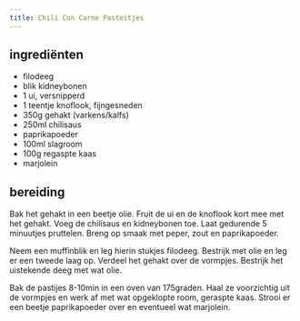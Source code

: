 ```yaml
---
title: Chili Con Carne Pasteitjes
---
```


## ingrediënten
* filodeeg
* blik kidneybonen
* 1 ui, versnipperd
* 1 teentje knoflook, fijngesneden
* 350g gehakt (varkens/kalfs)
* 250ml chilisaus
* paprikapoeder
* 100ml slagroom
* 100g regaspte kaas
* marjolein

## bereiding
Bak het gehakt in een beetje olie. Fruit de ui en de knoflook kort mee met het gehakt. Voeg de chilisaus en kidneybonen toe. Laat gedurende 5 minuutjes pruttelen. Breng op smaak met peper, zout en paprikapoeder.

Neem een muffinblik en leg hierin stukjes filodeeg. Bestrijk met olie en leg er een tweede laag op. Verdeel het gehakt over de vormpjes. Bestrijk het uistekende deeg met wat olie.

Bak de pastijes 8-10min in een oven van 175graden. Haal ze voorzichtig uit de vormpjes en werk af met wat opgeklopte room, geraspte kaas. Strooi er een beetje paprikapoeder over en eventueel wat marjolein.

